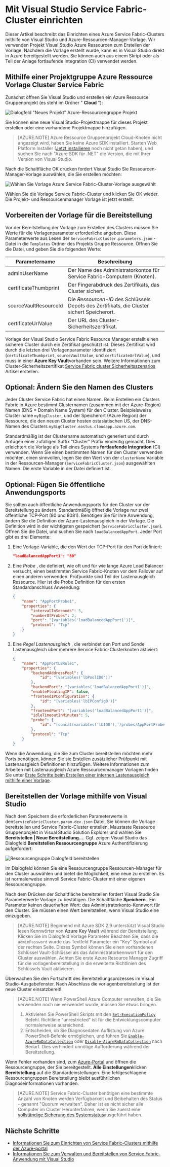 <properties
   pageTitle="Einrichten eines Service Fabric-Clusters mit Visual Studio | Microsoft Azure"
   description="Beschreibt das Service Fabric-Cluster mit Azure Ressourcenmanager Vorlage erstellt eine Ressourcengruppe Azure-Projekt in Visual Studio"
   services="service-fabric"
   documentationCenter=".net"
   authors="karolz-ms"
   manager="adegeo"
   editor=""/>

<tags
   ms.service="service-fabric"
   ms.devlang="dotNet"
   ms.topic="article"
   ms.tgt_pltfrm="NA"
   ms.workload="NA"
   ms.date="10/06/2016"
   ms.author="karolz@microsoft.com"/>

# <a name="set-up-a-service-fabric-cluster-by-using-visual-studio"></a>Mit Visual Studio Service Fabric-Cluster einrichten
Dieser Artikel beschreibt das Einrichten eines Azure Service Fabric-Clusters mithilfe von Visual Studio und Azure-Ressourcen-Manager-Vorlage. Wir verwenden Projekt Visual Studio Azure Ressourcen zum Erstellen der Vorlage. Nachdem die Vorlage erstellt wurde, kann es in Visual Studio direkt in Azure bereitgestellt werden. Sie können auch aus einem Skript oder als Teil der Anlage fortlaufende Integration (CI) verwendet werden.

## <a name="create-a-service-fabric-cluster-template-by-using-an-azure-resource-group-project"></a>Mithilfe einer Projektgruppe Azure Ressource Vorlage Cluster Service Fabric
Zunächst öffnen Sie Visual Studio und erstellen ein Azure Ressource Gruppenprojekt (es steht im Ordner " **Cloud** "):

![Dialogfeld "Neues Projekt" Azure-Ressourcengruppe Projekt][1]

Sie können eine neue Visual Studio-Projektmappe für dieses Projekt erstellen oder eine vorhandene Projektmappe hinzufügen.

>[AZURE.NOTE] Azure Ressource Gruppenprojekt Cloud-Knoten nicht angezeigt wird, haben Sie keine Azure SDK installiert. Starten Web Platform Installer ([Jetzt installieren](http://www.microsoft.com/web/downloads/platform.aspx) noch nicht getan haben), und suchen Sie nach "Azure SDK für .NET" die Version, die mit Ihrer Version von Visual Studio.

Nach die Schaltfläche OK drücken fordert Visual Studio Sie Ressourcen-Manager-Vorlage auswählen, die Sie erstellen möchten:

![Wählen Sie Vorlage Azure Service Fabric-Cluster-Vorlage ausgewählt][2]

Wählen Sie die Vorlage Service Fabric-Cluster und klicken Sie OK wieder. Die Projekt- und Ressourcenmanager Vorlage ist jetzt erstellt.

## <a name="prepare-the-template-for-deployment"></a>Vorbereiten der Vorlage für die Bereitstellung
Vor der Bereitstellung der Vorlage zum Erstellen des Clusters müssen Sie Werte für die Vorlagenparameter erforderliche angeben. Diese Parameterwerte aus Lesen der `ServiceFabricCluster.parameters.json` -Datei in die `Templates` Ordner des Projekts Gruppe Ressource. Öffnen Sie die Datei, und geben Sie die folgenden Werte:

|Parametername           |Beschreibung|
|-----------------------  |--------------------------|
|adminUserName            |Der Name des Administratorkontos für Service Fabric-Computern (Knoten).|
|certificateThumbprint    |Der Fingerabdruck des Zertifikats, das Cluster sichert.|
|sourceVaultResourceId    |Die *Ressourcen-ID* des Schlüssels Depots des Zertifikats, die Cluster sichert Speicherort.|
|certificateUrlValue      |Der URL des Cluster-Sicherheitszertifikat.|

Vorlage der Visual Studio Service Fabric Resource Manager erstellt einen sicheren Cluster durch ein Zertifikat geschützt ist. Dieses Zertifikat wird durch die letzten drei Vorlagenparameter identifiziert (`certificateThumbprint`, `sourceVaultValue`, und `certificateUrlValue`), und muss in einer **Azure Key Vault**vorhanden sein. Weitere Informationen zum Cluster-Sicherheitszertifikat [Service Fabric cluster Sicherheitsszenarios](service-fabric-cluster-security.md#x509-certificates-and-service-fabric) Artikel erstellen.

## <a name="optional-change-the-cluster-name"></a>Optional: Ändern Sie den Namen des Clusters
Jeder Cluster Service Fabric hat einen Namen. Beim Erstellen ein Clusters Fabric in Azure bestimmt Clusternamen (zusammen mit der Azure-Region) Namen (DNS = Domain Name System) für den Cluster. Beispielsweise Cluster name `myBigCluster`, und der Speicherort (Azure Region) der Ressource, die den neuen Cluster hosten ostasiatischen US, der DNS-Namen des Clusters `myBigCluster.eastus.cloudapp.azure.com`.

Standardmäßig ist der Clustername automatisch generiert und durch Anfügen einer zufälligen Suffix "Cluster" Präfix eindeutig gemacht. Dies erleichtert die Vorlage als Teil eines Systems **fortlaufende Integration** (CI) verwenden. Wenn Sie einen bestimmten Namen für den Cluster verwenden möchten, einen sinnvollen, legen Sie den Wert von der `clusterName` Variable in der Ressourcen-Manager (`ServiceFabricCluster.json`) ausgewählten Namen. Die erste Variable in der Datei definiert ist.

## <a name="optional-add-public-application-ports"></a>Optional: Fügen Sie öffentliche Anwendungsports
Sie sollten auch öffentliche Anwendungsports für den Cluster vor der Bereitstellung zu ändern. Standardmäßig öffnet die Vorlage nur zwei öffentliche TCP-Port (80 und 8081). Benötigen Sie für Ihre Anwendung, ändern Sie die Definition der Azure-Lastenausgleich in der Vorlage. Die Definition wird in der wichtigsten gespeichert (`ServiceFabricCluster.json`). Öffnen Sie die Datei, und suchen Sie nach `loadBalancedAppPort`. Jeder Port gibt es drei Elemente:

1. Eine Vorlage-Variable, die den Wert der TCP-Port für den Port definiert:

    ```json
    "loadBalancedAppPort1": "80"
    ```

2. Eine *Probe* , die definiert, wie oft und für wie lange Azure Load Balancer versucht, einen bestimmten Service Fabric-Knoten vor dem Failover auf einen anderen verwenden. Prüfpunkte sind Teil der Lastenausgleich Ressource. Hier ist die Probe Definition für den ersten Standardanschluss Anwendung:

    ```json
    {
        "name": "AppPortProbe1",
        "properties": {
            "intervalInSeconds": 5,
            "numberOfProbes": 2,
            "port": "[variables('loadBalancedAppPort1')]",
            "protocol": "Tcp"
        }
    }
    ```

3. Eine *Regel Lastenausgleich* , die verbindet den Port und Sonde Lastenausgleich über mehrere Service Fabric-Clusterknoten aktiviert:

    ```json
    {
        "name": "AppPortLBRule1",
        "properties": {
            "backendAddressPool": {
                "id": "[variables('lbPoolID0')]"
            },
            "backendPort": "[variables('loadBalancedAppPort1')]",
            "enableFloatingIP": false,
            "frontendIPConfiguration": {
                "id": "[variables('lbIPConfig0')]"
            },
            "frontendPort": "[variables('loadBalancedAppPort1')]",
            "idleTimeoutInMinutes": 5,
            "probe": {
                "id": "[concat(variables('lbID0'),'/probes/AppPortProbe1')]"
            },
            "protocol": "Tcp"
        }
    }
    ```
Wenn die Anwendung, die Sie zum Cluster bereitstellen möchten mehr Ports benötigen, können Sie sie Erstellen zusätzlicher Prüfpunkt mit Lastenausgleich Definitionen hinzufügen. Weitere Informationen zum Arbeiten mit Lastenausgleich Azure Ressourcenmanager Vorlagen finden Sie unter [Erste Schritte beim Erstellen einer internen Lastenausgleich mithilfe einer Vorlage](../load-balancer/load-balancer-get-started-ilb-arm-template.md).

## <a name="deploy-the-template-by-using-visual-studio"></a>Bereitstellen der Vorlage mithilfe von Visual Studio
Nach dem Speichern die erforderlichen Parameterwerte in den`ServiceFabricCluster.param.dev.json` Datei, Sie können die Vorlage bereitstellen und Service Fabric-Cluster erstellen. Maustaste Ressource Gruppenprojekt in Visual Studio Solution Explorer und wählen Sie **Bereitstellen | Neue Bereitstellung...**. Ggf. zeigen Visual Studio das Dialogfeld **Bereitstellen Ressourcengruppe** Azure Authentifizierung aufgefordert:

![Ressourcengruppe Dialogfeld bereitstellen][3]

Im Dialogfeld können Sie eine Ressourcengruppe Ressourcen-Manager für den Cluster auswählen und bietet die Möglichkeit, eine neue zu erstellen. Es ist normalerweise sinnvoll Service Fabric-Cluster mit einer eigenen Ressourcengruppe.

Nach dem Drücken der Schaltfläche bereitstellen fordert Visual Studio Sie Parameterwerte Vorlage zu bestätigen. Die Schaltfläche **Speichern** . Ein Parameter keinen dauerhaften Wert: das Administratorkonto-Kennwort für den Cluster. Sie müssen einen Wert bereitstellen, wenn Visual Studio eine einzugeben.

>[AZURE.NOTE] Beginnend mit Azure SDK 2.9 unterstützt Visual Studio lesen Kennwörter von **Azure Key Vault** während der Bereitstellung. Klicken Sie im Dialogfeld Vorlage Parameter Beachten Sie, dass die `adminPassword` wurde das Textfeld Parameter ein "Key" Symbol auf der rechten Seite. Dieses Symbol können Sie einen vorhandenen Schlüssel Vault-Schlüssel als das Administratorkennwort für den Cluster auswählen. Achten Sie erste Azure Resource Manager Zugriff für die vorlagenbereitstellung in die erweiterte Richtlinien des Schlüssels Vault aktivieren. 

Überwachen Sie den Fortschritt des Bereitstellungsprozesses im Visual Studio-Ausgabefenster. Nach Abschluss die vorlagenbereitstellung ist der neue Cluster einsatzbereit!

>[AZURE.NOTE] Wenn PowerShell Azure Computer verwalten, die Sie verwenden noch nie verwendet wurde, müssen Sie etwas bringen.
>1. Aktivieren Sie PowerShell Skripts mit den [`Set-ExecutionPolicy`](https://technet.microsoft.com/library/hh849812.aspx) Befehl. Richtlinie "unrestricted" ist für die Entwicklungscomputer normalerweise ausreichend.
>2. Entscheiden, ob Sie Diagnosedaten Auflistung von Azure PowerShell-Befehle ermöglichen, und führen Sie [`Enable-AzureRmDataCollection`](https://msdn.microsoft.com/library/mt619303.aspx) oder [`Disable-AzureRmDataCollection`](https://msdn.microsoft.com/library/mt619236.aspx) nach Bedarf. Dies verhindert unnötige Aufforderung während der Bereitstellung.

Wenn Fehler vorhanden sind, zum [Azure-Portal](https://portal.azure.com/) und öffnen die Ressourcengruppe, der Sie bereitgestellt. **Alle Einstellungen**klicken **Bereitstellung** auf die Standardeinstellungen. Eine fehlgeschlagene Ressourcengruppen Bereitstellung bleibt ausführlichen Diagnoseinformationen vorhanden.

>[AZURE.NOTE] Service Fabric-Cluster benötigen eine bestimmte Anzahl von Knoten werden Verfügbarkeit und Beibehalten des Status - genannt "Quorum verwalten". Daher ist es nicht sicher alle Computer im Cluster Herunterfahren, wenn Sie zuerst eine [vollständige Sicherung des Systemstatus](service-fabric-reliable-services-backup-restore.md)ausgeführt haben.

## <a name="next-steps"></a>Nächste Schritte
- [Informationen Sie zum Einrichten von Service Fabric-Clusters mithilfe der Azure-portal](service-fabric-cluster-creation-via-portal.md)
- [Informationen Sie zum Verwalten und Bereitstellen von Service Fabric-Anwendung mit Visual Studio](service-fabric-manage-application-in-visual-studio.md)

<!--Image references-->
[1]: ./media/service-fabric-cluster-creation-via-visual-studio/azure-resource-group-project-creation.png
[2]: ./media/service-fabric-cluster-creation-via-visual-studio/selecting-azure-template.png
[3]: ./media/service-fabric-cluster-creation-via-visual-studio/deploy-to-azure.png
